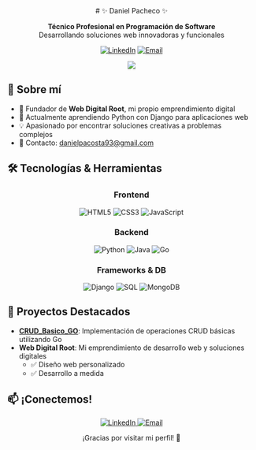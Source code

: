 <div align="center">
  # ✨ Daniel Pacheco ✨
  
  <p>
    <strong>Técnico Profesional en Programación de Software</strong><br>
    Desarrollando soluciones web innovadoras y funcionales
  </p>
  
  [![LinkedIn](https://img.shields.io/badge/LinkedIn-daniel--pacheco--31-0A66C2?style=for-the-badge&logo=linkedin&logoColor=white)](https://linkedin.com/in/daniel-pacheco-31)
  [![Email](https://img.shields.io/badge/Email-danielpacosta93@gmail.com-EA4335?style=for-the-badge&logo=gmail&logoColor=white)](mailto:danielpacosta93@gmail.com)
  
  <img src="https://profile-counter.glitch.me/DanielPacheco31/count.svg"/>
</div>

## 💫 Sobre mí

- 🔭 Fundador de **Web Digital Root**, mi propio emprendimiento digital
- 🌱 Actualmente aprendiendo Python con Django para aplicaciones web
- 💡 Apasionado por encontrar soluciones creativas a problemas complejos
- 📧 Contacto: danielpacosta93@gmail.com

## 🛠️ Tecnologías & Herramientas

<div align="center">
  
  ### Frontend
  ![HTML5](https://img.shields.io/badge/HTML5-E34F26?style=for-the-badge&logo=html5&logoColor=white)
  ![CSS3](https://img.shields.io/badge/CSS3-1572B6?style=for-the-badge&logo=css3&logoColor=white)
  ![JavaScript](https://img.shields.io/badge/JavaScript-F7DF1E?style=for-the-badge&logo=javascript&logoColor=black)
  
  ### Backend
  ![Python](https://img.shields.io/badge/Python-3776AB?style=for-the-badge&logo=python&logoColor=white)
  ![Java](https://img.shields.io/badge/Java-ED8B00?style=for-the-badge&logo=openjdk&logoColor=white)
  ![Go](https://img.shields.io/badge/Go-00ADD8?style=for-the-badge&logo=go&logoColor=white)
  
  ### Frameworks & DB
  ![Django](https://img.shields.io/badge/Django-092E20?style=for-the-badge&logo=django&logoColor=white)
  ![SQL](https://img.shields.io/badge/SQL-4479A1?style=for-the-badge&logo=mysql&logoColor=white)
  ![MongoDB](https://img.shields.io/badge/MongoDB-4EA94B?style=for-the-badge&logo=mongodb&logoColor=white)
  
</div>

## 🚀 Proyectos Destacados

- **[CRUD_Basico_GO](https://github.com/DanielPacheco31/CRUD_Basico_GO)**: Implementación de operaciones CRUD básicas utilizando Go
- **Web Digital Root**: Mi emprendimiento de desarrollo web y soluciones digitales
  - ✅ Diseño web personalizado
  - ✅ Desarrollo a medida

## 📫 ¡Conectemos!

<div align="center">
  <a href="https://linkedin.com/in/daniel-pacheco-31">
    <img src="https://img.shields.io/badge/LinkedIn-Connect-0A66C2?style=for-the-badge&logo=linkedin" alt="LinkedIn" />
  </a>
  <a href="mailto:danielpacosta93@gmail.com">
    <img src="https://img.shields.io/badge/Email-Contact-EA4335?style=for-the-badge&logo=gmail" alt="Email" />
  </a>
</div>

<div align="center">
  <p>¡Gracias por visitar mi perfil! 👋</p>
</div>
